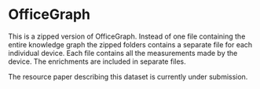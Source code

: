 # OfficeGraph
 
This is a zipped version of OfficeGraph. Instead of one file containing the entire knowledge graph the zipped folders contains a separate file for each individual device. Each file contains all the measurements made by the device.
The enrichments are included in separate files.

The resource paper describing this dataset is currently under submission.
